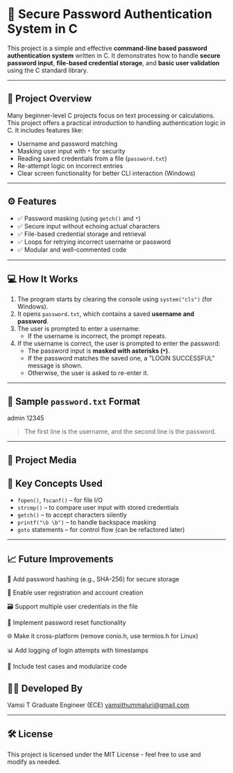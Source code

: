 # 🔐 Secure Password Authentication System in C

This project is a simple and effective **command-line based password authentication system** written in C. It demonstrates how to handle **secure password input**, **file-based credential storage**, and **basic user validation** using the C standard library.

---

## 📌 Project Overview

Many beginner-level C projects focus on text processing or calculations. This project offers a practical introduction to handling authentication logic in C. It includes features like:

- Username and password matching
- Masking user input with `*` for security
- Reading saved credentials from a file (`password.txt`)
- Re-attempt logic on incorrect entries
- Clear screen functionality for better CLI interaction (Windows)

---

## ⚙ Features

- ✅ Password masking (using `getch()` and `*`)
- ✅ Secure input without echoing actual characters
- ✅ File-based credential storage and retrieval
- ✅ Loops for retrying incorrect username or password
- ✅ Modular and well-commented code

---

## 💻 How It Works

1. The program starts by clearing the console using `system("cls")` (for Windows).
2. It opens `password.txt`, which contains a saved **username and password**.
3. The user is prompted to enter a username:
   - If the username is incorrect, the prompt repeats.
4. If the username is correct, the user is prompted to enter the password:
   - The password input is **masked with asterisks (`*`)**.
   - If the password matches the saved one, a "LOGIN SUCCESSFUL" message is shown.
   - Otherwise, the user is asked to re-enter it.

---

## 🧾 Sample `password.txt` Format

admin
12345

> The first line is the username, and the second line is the password.

---
## 📸 Project Media

## 🧠 Key Concepts Used

- `fopen()`, `fscanf()` – for file I/O
- `strcmp()` – to compare user input with stored credentials
- `getch()` – to accept characters silently
- `printf("\b \b")` – to handle backspace masking
- `goto` statements – for control flow (can be refactored later)

---

## 📈 Future Improvements
🔐 Add password hashing (e.g., SHA-256) for secure storage

👤 Enable user registration and account creation

🗃 Support multiple user credentials in the file

🔄 Implement password reset functionality

🌐 Make it cross-platform (remove conio.h, use termios.h for Linux)

📊 Add logging of login attempts with timestamps

🧪 Include test cases and modularize code


## 👨‍💻 Developed By

Vamsi T 
Graduate Engineer (ECE) 
vamsithummaluri@gmail.com 

---

## 🛠 License

This project is licensed under the MIT License - feel free to use and modify as needed.

